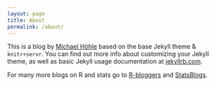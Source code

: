 ```yaml
---
layout: page
title: About
permalink: /about/
---
```


This is a blog by [Michael Höhle](http://www.math.su.se/~hoehle) based on the base Jekyll theme & `knitr+servr`.
You can find out more
info about customizing your Jekyll theme, as well as basic Jekyll
usage documentation at [jekyllrb.com](http://jekyllrb.com/).

For many more blogs on R and stats go to
[R-bloggers](http://www.r-bloggers.com/) and [StatsBlogs](http://www.statsblogs.com/).
